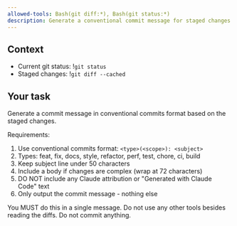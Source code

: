 ```yaml
---
allowed-tools: Bash(git diff:*), Bash(git status:*)
description: Generate a conventional commit message for staged changes
---
```


## Context

- Current git status: !`git status`
- Staged changes: !`git diff --cached`

## Your task

Generate a commit message in conventional commits format based on the staged
changes.

Requirements:

1. Use conventional commits format: `<type>(<scope>): <subject>`
2. Types: feat, fix, docs, style, refactor, perf, test, chore, ci, build
3. Keep subject line under 50 characters
4. Include a body if changes are complex (wrap at 72 characters)
5. DO NOT include any Claude attribution or "Generated with Claude Code" text
6. Only output the commit message - nothing else

You MUST do this in a single message. Do not use any other tools besides reading
the diffs. Do not commit anything.

